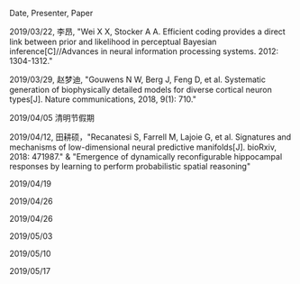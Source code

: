 Date, Presenter, Paper

2019/03/22, 李昂, "Wei X X, Stocker A A. Efficient coding provides a direct link between prior and likelihood in perceptual Bayesian inference[C]//Advances in neural information processing systems. 2012: 1304-1312."

2019/03/29, 赵梦迪, "Gouwens N W, Berg J, Feng D, et al. Systematic generation of biophysically detailed models for diverse cortical neuron types[J]. Nature communications, 2018, 9(1): 710."

2019/04/05 清明节假期

2019/04/12, 田耕硕，"Recanatesi S, Farrell M, Lajoie G, et al. Signatures and mechanisms of low-dimensional neural predictive manifolds[J]. bioRxiv, 2018: 471987." & "Emergence of dynamically reconfigurable hippocampal responses by learning to perform probabilistic spatial reasoning"

2019/04/19

2019/04/26

2019/04/26

2019/05/03

2019/05/10

2019/05/17

